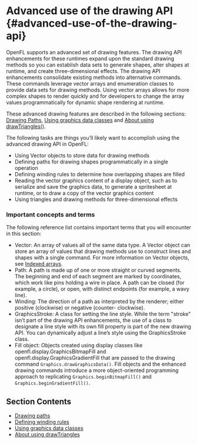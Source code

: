 # Advanced use of the drawing API {#advanced-use-of-the-drawing-api}

OpenFL supports an advanced set of drawing features. The drawing API enhancements for these runtimes expand upon the standard drawing methods so you can establish data sets to generate shapes, alter shapes at runtime, and create three-dimensional effects. The drawing API enhancements consolidate existing methods into alternative commands. These commands leverage vector arrays and enumeration classes to provide data sets for drawing methods. Using vector arrays allows for more complex shapes to render quickly and for developers to change the array values programmatically for dynamic shape rendering at runtime.

These advanced drawing features are described in the following sections: [Drawing Paths](drawing-paths.md), [Using graphics data classes](using-graphics-data-classes.md) and [About using drawTriangles()](about-using-drawtriangles.md).

The following tasks are things you’ll likely want to accomplish using the advanced drawing API in OpenFL:

*   Using Vector objects to store data for drawing methods
*   Defining paths for drawing shapes programmatically in a single operation
*   Defining winding rules to determine how overlapping shapes are filled
*   Reading the vector graphics content of a display object, such as to serialize and save the graphics data, to generate a spritesheet at runtime, or to draw a copy of the vector graphics content
*   Using triangles and drawing methods for three-dimensional effects

### Important concepts and terms

The following reference list contains important terms that you will encounter in this section:

*   Vector: An array of values all of the same data type. A Vector object can store an array of values that drawing methods use to construct lines and shapes with a single command. For more information on Vector objects, see [Indexed arrays](/working-with-arrays/README.md).
*   Path: A path is made up of one or more straight or curved segments. The beginning and end of each segment are marked by coordinates, which work like pins holding a wire in place. A path can be closed (for example, a circle), or open, with distinct endpoints (for example, a wavy line).
*   Winding: The direction of a path as interpreted by the renderer; either positive (clockwise) or negative (counter- clockwise).
*   GraphicsStroke: A class for setting the line style. While the term "stroke" isn’t part of the drawing API enhancements, the use of a class to designate a line style with its own fill property is part of the new drawing API. You can dynamically adjust a line’s style using the GraphicsStroke class.
*   Fill object: Objects created using display classes like openfl.display.GraphicsBitmapFill and openfl.display.GraphicsGradientFill that are passed to the drawing command `Graphics.drawGraphicsData()`. Fill objects and the enhanced drawing commands introduce a more object-oriented programming approach to replicating `Graphics.beginBitmapFill()` and `Graphics.beginGradientFill()`.

## Section Contents

- [Drawing paths](./drawing-paths.md)
- [Defining winding rules](./defining-winding-rules.md)
- [Using graphics data classes](./using-graphics-data-classes.md)
- [About using drawTriangles](./about-using-drawtriangles.md)
